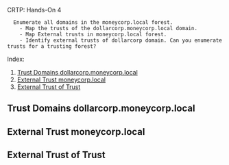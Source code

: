 CRTP: Hands-On 4

```
  Enumerate all domains in the moneycorp.local forest.
    - Map the trusts of the dollarcorp.moneycorp.local domain.
    - Map External trusts in moneycorp.local forest.
    - Identify external trusts of dollarcorp domain. Can you enumerate trusts for a trusting forest?
```

Index:
  
  1. [Trust Domains dollarcorp.moneycorp.local](#trust-domains-dollarcorp.moneycorp.local)
  2. [External Trust moneycorp.local](#external-trust-moneycorp.local)
  3. [External Trust of Trust](#external-trust-of-trust)


## Trust Domains dollarcorp.moneycorp.local

## External Trust moneycorp.local

## External Trust of Trust

